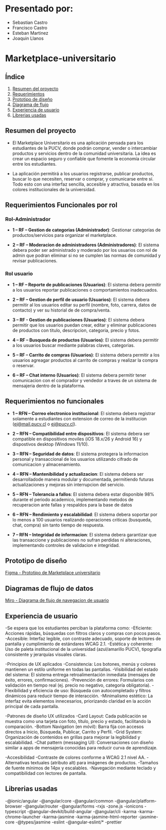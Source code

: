 # Presentado por:
- Sebastian Castro
- Francisco Castro
- Esteban Martinez
- Joaquin Llanos
# Marketplace-universitario

## Índice 
1. [Resumen del proyecto](#resumen-del-proyecto)
2. [Requerimientos](#requerimientos)
3. [Prototipo de diseño](#prototipo-de-diseño)
4. [Diagrama de flujo](#diagrama-de-flujo)
5. [Experiencia de usuario](#experiencia-de-usuario)
6. [Librerias usadas](#librerias-usadas)
   

## Resumen del proyecto
- El Marketplace Universitario es una aplicación pensada para los estudiantes de la PUCV, donde podrán comprar, vender o intercambiar productos y servicios dentro de la comunidad universitaria. La idea es crear un espacio seguro y confiable que fomente la economía circular entre los estudiantes.

- La aplicación permitirá a los usuarios registrarse, publicar productos, buscar lo que necesiten, reservar o comprar, y comunicarse entre sí. Todo esto con una interfaz sencilla, accesible y atractiva, basada en los colores institucionales de la universidad.

## Requerimientos Funcionales por rol

### Rol-Administrador

- **1 – RF – Gestion de categorias (Administrador)**: Gestionar categorías de productos/servicios para organizar el marketplace.
  
- **2 – RF – Moderacion de administradores (Administradores)**: El sistema debera poder ser administrado y moderado por los usuarios con rol de admin que podran eliminar si no se cumplen las normas de comunidad y revisar publicaciones.

### Rol usuario

- **1 – RF – Reporte de publicaciones (Usuarios)**: El sistema debera permitir a los usuarios reportar publicaciones o comportamientos inadecuados.
  
- **2 – RF – Gestion de perfil de usuario (Usuarios)**: El sistema debera permitir al los usuarios editar su perfil (nombre, foto, carrera, datos de contacto) y ver su historial de de compra/venta.
  
- **3 – RF - Gestion de publicaciones (Usuarios)**: El sistema debera permitir que los usuarios puedan crear, editar y eliminar publicaciones de productos con titulo, descripcion, categoria, precio y fotos.
  
- **4 – RF – Busqueda de productos (Usuarios)**: El sistema debera permitir a los usuarios buscar mediante palabras claves, categorias.
  
- **5 – RF – Carrito de compras (Usuarios)**: El sistema debera permitir a los usuarios agreagar productos al carrito de compras y realizar la compra o reservar.
  
- **6 – RF – Chat interno (Usuarios)**: El sistema debera permitir tener comunicacion con el comprador y vendedor a traves de un sistema de mensajeria dentro de la plataforma.

## Requerimientos no funcionales

- **1 – RFN – Correo electronico institucional**: El sistema debera registrar solamente a estudiantes con extension de correo de la institucion (ej@mail.pucv.cl o ej@pucv.cl).
  
- **2 – RFN – Compatibilidad entre dispositivos**: El sistema debera ser compatible en dispositivos moviles (iOS 18.x/26 y Android 16) y dispostivos desktop (Windows 11/10).
  
-	**3 – RFN – Seguridad de datos**: El sistema protegera la informacion personal y transaccional de los usuarios utilizando cifrado de comunicacion y almacenamiento.
  
-	**4 – RFN – Mantenibilidad y actualizacion**: El sistema debera ser desarrolladode manera modular y documentada, permitiendo futuras actualizaciones y mejoras sin interrupcion del servicio.
  
-	**5 – RFN – Tolerancia a fallos**: El sistema debera estar disponible 98% durante el periodo academico, implementando metodos de recuperacion ante fallas y respaldos para la base de datos
  
-	**6 – RFN – Rendimiento y escalabilidad**: El sistema debera soportar por lo menos a 100 usuarios realizando operaciones criticas (busqueda, chat, compra) sin tanto tiempo de respuesta.
  
-	**7 – RFN – Integridad de informacion**: El sistema debera garantizar que las transaccione y publicaciones no sufran perdidas ni alteraciones, implementando controles de validacion e integridad.   

## Prototipo de diseño 

[Figma - Prototipo de Marketplace universitario](https://www.figma.com/design/sCQZDcJZkufCnVFbejz28F/Mercado-PUCV?m=auto&t=XBhZd2WwheQ1J7o2-1)

## Diagramas de flujo de datos

[Miro - Diagrama de flujo de navegacion de usuario](https://miro.com/app/board/uXjVJBmUGrc=/?share_link_id=335988796617)

## Experiencia de usuario

-Se espera que los estudiantes perciban la plataforma como:
  -Eficiente: Acciones rápidas, búsquedas con filtros claros y compras con pocos pasos.
  -Accesible: Interfaz legible, con contraste adecuado, soporte de lectores de pantalla y cumplimiento de estándares WCAG 2.1.
  -Estética y coherente: Uso de paleta institucional de la universidad (azul/amarillo PUCV), tipografía consistente y jerarquías visuales claras.

-Principios de UX aplicados
  -Consistencia: Los botones, menús y colores mantienen un estilo uniforme en todas las pantallas.
  -Visibilidad del estado del sistema: El sistema entrega retroalimentación inmediata (mensajes de éxito, errores, confirmaciones).
  -Prevención de errores: Formularios con validación en tiempo real (ej. precio no negativo, categoría obligatoria).
  -Flexibilidad y eficiencia de uso: Búsqueda con autocompletado y filtros dinámicos para reducir tiempo de interacción.
  -Minimalismo estético: La interfaz evita elementos innecesarios, priorizando claridad en la acción principal de cada pantalla.


-Patrones de diseño UX utilizados
  -Card Layout: Cada publicación se muestra como una tarjeta con foto, título, precio y estado, facilitando la comparación.
  -Bottom Navigation (en móvil): Barra fija con accesos directos a Inicio, Búsqueda, Publicar, Carrito y Perfil.
  -Grid System: Organización de contenidos en grillas para mejorar la legibilidad y escalabilidad.
  -Chat pattern (messaging UI): Conversaciones con diseño similar a apps de mensajería conocidas para reducir curva de aprendizaje.

-Accesibilidad
  -Contraste de colores conforme a WCAG 2.1 nivel AA.
  -Alternativas textuales (atributo alt) para imágenes de productos.
  -Tamaños de fuente mínimos de 14px y escalables.
  -Navegación mediante teclado y compatibilidad con lectores de pantalla.

## Librerias usadas 

-@ionic/angular
-@angular/core
-@angular/common
-@angular/platform-browser
-@angular/router
-@angular/forms
-rxjs
-zone.js
-ionicons
-typescript
-@angular-devkit/build-angular
-@angular/cli
-karma
-karma-chrome-launcher
-karma-jasmine
-karma-jasmine-html-reporter
-jasmine-core
-@types/jasmine
-eslint
-@angular-eslint/*
-prettier



